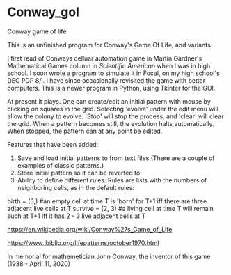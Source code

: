# Conway_gol
Conway game of life

This is an unfinished program for Conway's Game Of Life, and variants. 

I first read of Conways celluar automation game in Martin Gardner's Mathematical Games column in *Scientific American* when I was in high school. I soon wrote a program to simulate it in Focal, on my high school's DEC PDP 8/l. I have since occasionally revisited the game with better computers. This is a newer program in Python, using Tkinter for the GUI.

At present it plays. One can create/edit an initial pattern with mouse by clicking on squares in the grid. Selecting 'evolve' under the edit menu will allow the colony to evolve. 'Stop' will stop the process, and 'clear' will clear the grid. When a pattern becomes still, the evolution halts automatically. When stopped, the pattern can at any point be edited.

Features that have been added:
1) Save and load initial patterns to from text files (There are a couple of examples of classic patterns.)
2) Store initial pattern so it can be reverted to
3) Ability to define different rules. Rules are lists with the numbers of neighboring cells, as in the default rules:
  
  birth = (3,)      #an empty cell at time T is 'born' for T+1 iff there are three adjacent live cells at T
  survive = (2, 3)  #a living cell at time T will remain such at T+1 iff it has 2 - 3 live adjacent cells at T
  
  
 https://en.wikipedia.org/wiki/Conway%27s_Game_of_Life
 
 https://www.ibiblio.org/lifepatterns/october1970.html

In memorial for mathemetician John Conway, the inventor of this game (1938 - April 11, 2020)
